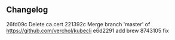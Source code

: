 ## Changelog

26fd09c Delete ca.cert
221392c Merge branch 'master' of https://github.com/verchol/kubecli
e6d2291 add brew
8743105 fix
